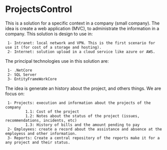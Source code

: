 # ProjectsControl
This is a solution for a specific context in a company (small company). The idea is create a web application (MVC), to administrate the information in a company. This solution is design to use in:

     1- Intranet: local network and VPN. This is the first scenario for use it (for cost of a storage and hosting).
     2- Internet: solution upload in a cloud service like azure or AWS.
     
The principal technologies use in this solution are:
     
     1- .NetCore
     2- SQL Server
     3- EntityFrameWorkCore
   
The idea is generate an history about the project, and others things. We are focus on:

     1- Projects: execution and information about the projects of the company
             1.1: Cost of the project
             1.2: Notes about the status of the project (issues, recommendations, incidents, etc)
             1.3: History of bills and the amount pending to pay   
     2- Employees: create a record about the assistance and absence at the employess and other information.
     3- Reports: Create a central repository of the reports make it for a any project and their status.
